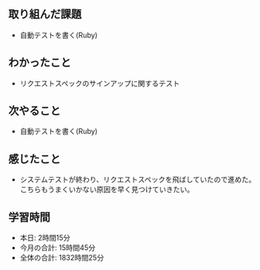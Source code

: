 ## 取り組んだ課題
- 自動テストを書く(Ruby)
## わかったこと
- リクエストスペックのサインアップに関するテスト
## 次やること
- 自動テストを書く(Ruby)
## 感じたこと
- システムテストが終わり、リクエストスペックを飛ばしていたので進めた。こちらもうまくいかない原因を早く見つけていきたい。
## 学習時間
- 本日: 2時間15分
- 今月の合計: 15時間45分
- 全体の合計: 1832時間25分
